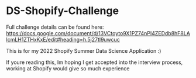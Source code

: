 # DS-Shopify-Challenge

Full challenge details can be found here: https://docs.google.com/document/d/13VCtoyto9X1PZ74nPI4ZEDdb8hF8LAlcmLH1ZTHxKxE/edit#heading=h.5j27tl9uwcuc

This is for my 2022 Shopify Summer Data Science Application :)

If youre reading this, Im hoping I get accepted into the interview process, working at Shopify would give so much experience

